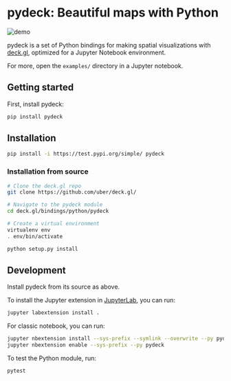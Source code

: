 # pydeck: Beautiful maps with Python

![demo](https://user-images.githubusercontent.com/2204757/58838976-1538f400-8615-11e9-84f6-a2fe42bb300b.gif)

pydeck is a set of Python bindings for making spatial visualizations with [deck.gl](https://deck.gl),
optimized for a Jupyter Notebook environment.

For more, open the `examples/` directory in a Jupyter notebook.

## Getting started

First, install pydeck:

```bash
pip install pydeck
```



## Installation

```bash
pip install -i https://test.pypi.org/simple/ pydeck
```

### Installation from source

```bash
# Clone the deck.gl repo
git clone https://github.com/uber/deck.gl/

# Navigate to the pydeck module
cd deck.gl/bindings/python/pydeck

# Create a virtual environment
virtualenv env
. env/bin/activate

python setup.py install
```

## Development

Install pydeck from its source as above.

To install the Jupyter extension in [JupyterLab](https://jupyterlab.readthedocs.io/en/stable/), you can run:

```bash
jupyter labextension install .
```

For classic notebook, you can run:

```bash
jupyter nbextension install --sys-prefix --symlink --overwrite --py pydeck
jupyter nbextension enable --sys-prefix --py pydeck
```

To test the Python module, run:

```bash
pytest
```
